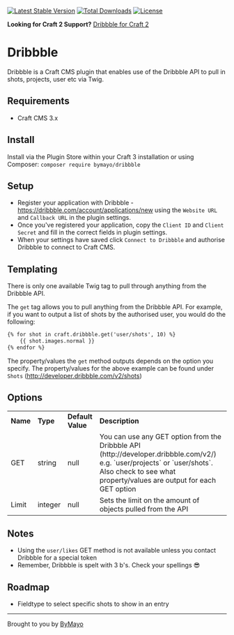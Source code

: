 [![Latest Stable Version](https://poser.pugx.org/bymayo/dribbble/v/stable?format=flat)](https://packagist.org/packages/bymayo/dribbble)
[![Total Downloads](https://poser.pugx.org/bymayo/dribbble/downloads?format=flat)](https://packagist.org/packages/bymayo/dribbble)
[![License](https://poser.pugx.org/bymayo/dribbble/license?format=flat)](https://packagist.org/packages/bymayo/dribbble)

**Looking for Craft 2 Support?** [Dribbble for Craft 2](https://github.com/bymayo/dribbble/tree/craft-2)

# Dribbble

Dribbble is a Craft CMS plugin that enables use of the Dribbble API to pull in shots, projects, user etc via Twig.

## Requirements

- Craft CMS 3.x

## Install

Install via the Plugin Store within your Craft 3 installation or using Composer: `composer require bymayo/dribbble`

## Setup

- Register your application with Dribbble - https://dribbble.com/account/applications/new using the `Website URL` and `Callback URL` in the plugin settings.
- Once you've registered your application, copy the `Client ID` and `Client Secret` and fill in the correct fields in plugin settings.
- When your settings have saved click `Connect to Dribbble` and authorise Dribbble to connect to Craft CMS.
 
## Templating

There is only one available Twig tag to pull through anything from the Dribbble API.

The `get` tag allows you to pull anything from the Dribbble API. For example, if you want to output a list of shots by the authorised user, you would do the following:

```HTML
{% for shot in craft.dribbble.get('user/shots', 10) %}
	{{ shot.images.normal }}
{% endfor %}
```

The property/values the `get` method outputs depends on the option you specify. The property/values for the above example can be found under `Shots` (http://developer.dribbble.com/v2/shots)

## Options 

<table>
	<tr>
		<td><strong>Name</strong></td>
		<td><strong>Type</strong></td>
		<td><strong>Default Value</strong></td>
		<td><strong>Description</strong></td>
	</tr>
	<tr>
		<td>GET</td>
		<td>string</td>
		<td>null</td>
		<td>You can use any GET option from the Dribbble API (http://developer.dribbble.com/v2/) e.g. `user/projects` or `user/shots`. Also check to see what property/values are output for each GET option</td>
	</tr>
	<tr>
		<td>Limit</td>
		<td>integer</td>
		<td>null</td>
		<td>Sets the limit on the amount of objects pulled from the API</td>
	</tr>
</table>

## Notes

- Using the `user/likes` GET method is not available unless you contact Dribbble for a special token
- Remember, Dribbble is spelt with 3 b's. Check your spellings 😎

## Roadmap

- Fieldtype to select specific shots to show in an entry

---

Brought to you by [ByMayo](http://bymayo.co.uk)

